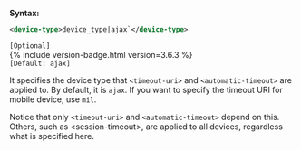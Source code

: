 **Syntax:**

```xml
<device-type>device_type|ajax`</device-type>
```

`[Optional]`  
{% include version-badge.html version=3.6.3 %}  
`[Default: ajax]`

It specifies the device type that `<timeout-uri>` and
`<automatic-timeout>` are applied to. By default, it is `ajax`. If you
want to specify the timeout URI for mobile device, use `mil`.

Notice that only `<timeout-uri>` and `<automatic-timeout>` depend on
this. Others, such as \<session-timeout\>, are applied to all devices,
regardless what is specified here.


